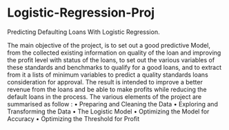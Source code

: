 # Logistic-Regression-Proj

Predicting Defaulting Loans With Logistic Regression.

The main objective of the project, is to set out a good predictive Model, from the collected existing information on quality of the loan and improving the profit level with status of the loans, to set out the various variables of these standards and benchmarks to qualify for a good loans, and to extract from it a lists of minimum variables to predict a quality  standards loans consideration for approval. The result is intended to improve a better revenue from the loans and be able to make profits while reducing the default loans in the process. The various elements of the project are summarised as follow : 
•	Preparing and Cleaning the Data
•	Exploring and Transforming the Data
•	The Logistic Model
•	Optimizing the Model for Accuracy
•	Optimizing the Threshold for Profit
